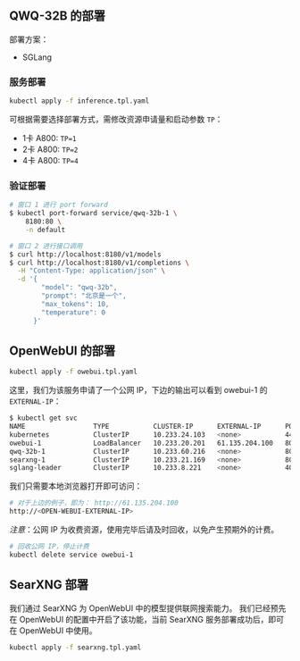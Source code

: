 
## QWQ-32B 的部署

部署方案：
- SGLang


### 服务部署
```bash
kubectl apply -f inference.tpl.yaml
```
可根据需要选择部署方式，需修改资源申请量和启动参数 `TP`：
- 1卡 A800: `TP=1`
- 2卡 A800: `TP=2`
- 4卡 A800: `TP=4`

### 验证部署
```bash
# 窗口 1 进行 port forward
$ kubectl port-forward service/qwq-32b-1 \
    8180:80 \
    -n default

# 窗口 2 进行接口调用
$ curl http://localhost:8180/v1/models
$ curl http://localhost:8180/v1/completions \
  -H "Content-Type: application/json" \
  -d '{
        "model": "qwq-32b",
        "prompt": "北京是一个",
        "max_tokens": 10,
        "temperature": 0
      }'

```

## OpenWebUI 的部署

```bash
kubectl apply -f owebui.tpl.yaml
```

这里，我们为该服务申请了一个公网 IP，下边的输出可以看到 owebui-1 的 `EXTERNAL-IP`：
```bash
$ kubectl get svc
NAME                 TYPE           CLUSTER-IP      EXTERNAL-IP      PORT(S)        AGE
kubernetes           ClusterIP      10.233.24.103   <none>           443/TCP        2d1h
owebui-1             LoadBalancer   10.233.20.201   61.135.204.100   80:33936/TCP   141m
qwq-32b-1            ClusterIP      10.233.60.216   <none>           80/TCP         171m
searxng-1            ClusterIP      10.233.21.169   <none>           80/TCP         55m
sglang-leader        ClusterIP      10.233.8.221    <none>           40000/TCP      21h
```

我们只需要本地浏览器打开即可访问：
```bash
# 对于上边的例子，即为： http://61.135.204.100
http://<OPEN-WEBUI-EXTERNAL-IP>
```

*注意*：公网 IP 为收费资源，使用完毕后请及时回收，以免产生预期外的计费。
```bash
# 回收公网 IP，停止计费
kubectl delete service owebui-1
```


## SearXNG 部署

我们通过 SearXNG 为 OpenWebUI 中的模型提供联网搜索能力。
我们已经预先在 OpenWebUI 的配置中开启了该功能，当前 SearXNG 服务部署成功后，即可在 OpenWebUI 中使用。

```bash
kubectl apply -f searxng.tpl.yaml
```